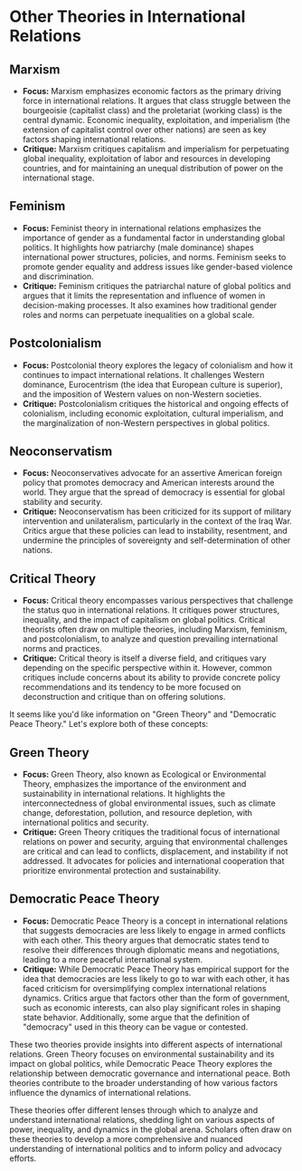 # Other Theories in International Relations

## **Marxism**
   - **Focus:** Marxism emphasizes economic factors as the primary driving force in international relations. It argues that class struggle between the bourgeoisie (capitalist class) and the proletariat (working class) is the central dynamic. Economic inequality, exploitation, and imperialism (the extension of capitalist control over other nations) are seen as key factors shaping international relations.
   - **Critique:** Marxism critiques capitalism and imperialism for perpetuating global inequality, exploitation of labor and resources in developing countries, and for maintaining an unequal distribution of power on the international stage.

## **Feminism**
   - **Focus:** Feminist theory in international relations emphasizes the importance of gender as a fundamental factor in understanding global politics. It highlights how patriarchy (male dominance) shapes international power structures, policies, and norms. Feminism seeks to promote gender equality and address issues like gender-based violence and discrimination.
   - **Critique:** Feminism critiques the patriarchal nature of global politics and argues that it limits the representation and influence of women in decision-making processes. It also examines how traditional gender roles and norms can perpetuate inequalities on a global scale.

## **Postcolonialism**
   - **Focus:** Postcolonial theory explores the legacy of colonialism and how it continues to impact international relations. It challenges Western dominance, Eurocentrism (the idea that European culture is superior), and the imposition of Western values on non-Western societies.
   - **Critique:** Postcolonialism critiques the historical and ongoing effects of colonialism, including economic exploitation, cultural imperialism, and the marginalization of non-Western perspectives in global politics.

## **Neoconservatism**
   - **Focus:** Neoconservatives advocate for an assertive American foreign policy that promotes democracy and American interests around the world. They argue that the spread of democracy is essential for global stability and security.
   - **Critique:** Neoconservatism has been criticized for its support of military intervention and unilateralism, particularly in the context of the Iraq War. Critics argue that these policies can lead to instability, resentment, and undermine the principles of sovereignty and self-determination of other nations.

## **Critical Theory**
   - **Focus:** Critical theory encompasses various perspectives that challenge the status quo in international relations. It critiques power structures, inequality, and the impact of capitalism on global politics. Critical theorists often draw on multiple theories, including Marxism, feminism, and postcolonialism, to analyze and question prevailing international norms and practices.
   - **Critique:** Critical theory is itself a diverse field, and critiques vary depending on the specific perspective within it. However, common critiques include concerns about its ability to provide concrete policy recommendations and its tendency to be more focused on deconstruction and critique than on offering solutions.

It seems like you'd like information on "Green Theory" and "Democratic Peace Theory." Let's explore both of these concepts:

## **Green Theory**
- **Focus:** Green Theory, also known as Ecological or Environmental Theory, emphasizes the importance of the environment and sustainability in international relations. It highlights the interconnectedness of global environmental issues, such as climate change, deforestation, pollution, and resource depletion, with international politics and security.
- **Critique:** Green Theory critiques the traditional focus of international relations on power and security, arguing that environmental challenges are critical and can lead to conflicts, displacement, and instability if not addressed. It advocates for policies and international cooperation that prioritize environmental protection and sustainability.

## **Democratic Peace Theory**
- **Focus:** Democratic Peace Theory is a concept in international relations that suggests democracies are less likely to engage in armed conflicts with each other. This theory argues that democratic states tend to resolve their differences through diplomatic means and negotiations, leading to a more peaceful international system.
- **Critique:** While Democratic Peace Theory has empirical support for the idea that democracies are less likely to go to war with each other, it has faced criticism for oversimplifying complex international relations dynamics. Critics argue that factors other than the form of government, such as economic interests, can also play significant roles in shaping state behavior. Additionally, some argue that the definition of "democracy" used in this theory can be vague or contested.

These two theories provide insights into different aspects of international relations. Green Theory focuses on environmental sustainability and its impact on global politics, while Democratic Peace Theory explores the relationship between democratic governance and international peace. Both theories contribute to the broader understanding of how various factors influence the dynamics of international relations.

These theories offer different lenses through which to analyze and understand international relations, shedding light on various aspects of power, inequality, and dynamics in the global arena. Scholars often draw on these theories to develop a more comprehensive and nuanced understanding of international politics and to inform policy and advocacy efforts.